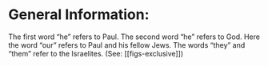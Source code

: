 # General Information:

The first word “he” refers to Paul. The second word “he” refers to God. Here the word “our” refers to Paul and his fellow Jews. The words “they” and “them” refer to the Israelites. (See: [[figs-exclusive]])